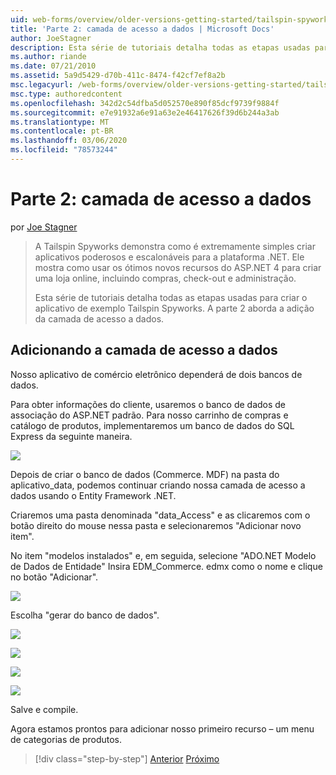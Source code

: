```yaml
---
uid: web-forms/overview/older-versions-getting-started/tailspin-spyworks/tailspin-spyworks-part-2
title: 'Parte 2: camada de acesso a dados | Microsoft Docs'
author: JoeStagner
description: Esta série de tutoriais detalha todas as etapas usadas para criar o aplicativo de exemplo Tailspin Spyworks. A parte 2 aborda a adição da camada de acesso a dados.
ms.author: riande
ms.date: 07/21/2010
ms.assetid: 5a9d5429-d70b-411c-8474-f42cf7ef8a2b
msc.legacyurl: /web-forms/overview/older-versions-getting-started/tailspin-spyworks/tailspin-spyworks-part-2
msc.type: authoredcontent
ms.openlocfilehash: 342d2c54dfba5d052570e890f85dcf9739f9884f
ms.sourcegitcommit: e7e91932a6e91a63e2e46417626f39d6b244a3ab
ms.translationtype: MT
ms.contentlocale: pt-BR
ms.lasthandoff: 03/06/2020
ms.locfileid: "78573244"
---
```

# <a name="part-2-data-access-layer"></a>Parte 2: camada de acesso a dados

por [Joe Stagner](https://github.com/JoeStagner)

> A Tailspin Spyworks demonstra como é extremamente simples criar aplicativos poderosos e escalonáveis para a plataforma .NET. Ele mostra como usar os ótimos novos recursos do ASP.NET 4 para criar uma loja online, incluindo compras, check-out e administração.
> 
> Esta série de tutoriais detalha todas as etapas usadas para criar o aplicativo de exemplo Tailspin Spyworks. A parte 2 aborda a adição da camada de acesso a dados.

## <a id="_Toc260221668"></a>Adicionando a camada de acesso a dados

Nosso aplicativo de comércio eletrônico dependerá de dois bancos de dados.

Para obter informações do cliente, usaremos o banco de dados de associação do ASP.NET padrão. Para nosso carrinho de compras e catálogo de produtos, implementaremos um banco de dados do SQL Express da seguinte maneira.

![](tailspin-spyworks-part-2/_static/image1.jpg)

Depois de criar o banco de dados (Commerce. MDF) na pasta do aplicativo\_data, podemos continuar criando nossa camada de acesso a dados usando o Entity Framework .NET.

Criaremos uma pasta denominada "data\_Access" e as clicaremos com o botão direito do mouse nessa pasta e selecionaremos "Adicionar novo item".

No item "modelos instalados" e, em seguida, selecione "ADO.NET Modelo de Dados de Entidade" Insira EDM\_Commerce. edmx como o nome e clique no botão "Adicionar".

![](tailspin-spyworks-part-2/_static/image2.jpg)

Escolha "gerar do banco de dados".

![](tailspin-spyworks-part-2/_static/image1.png)

![](tailspin-spyworks-part-2/_static/image2.png)

![](tailspin-spyworks-part-2/_static/image3.png)

![](tailspin-spyworks-part-2/_static/image3.jpg)

Salve e compile.

Agora estamos prontos para adicionar nosso primeiro recurso – um menu de categorias de produtos.

> [!div class="step-by-step"]
> [Anterior](tailspin-spyworks-part-1.md)
> [Próximo](tailspin-spyworks-part-3.md)
